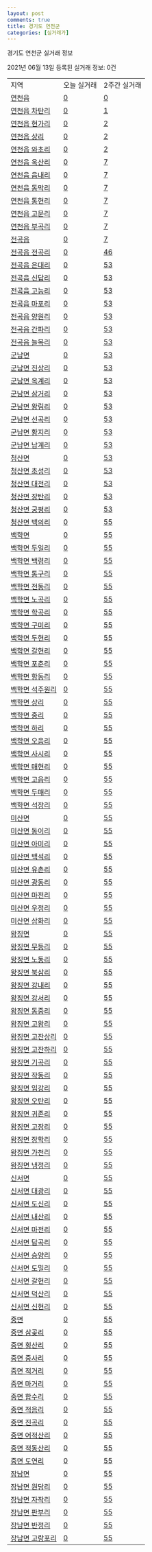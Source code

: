 ```yaml
---
layout: post
comments: true
title: 경기도 연천군
categories: [실거래가]
---
```


경기도 연천군 실거래 정보

2021년 06월 13일 등록된 실거래 정보: 0건


<table class="sortable">
  <tr>
    <td>지역</td>
    <td>오늘 실거래</td>
    <td>2주간 실거래</td>
  </tr>

  
  <tr class="item">
    <td><a href="4180025000.html">연천읍</a></td>
    <td><a href="4180025000.html">0</a></td>
    <td><a href="4180025000.html">0</a></td>
  </tr>
    

  <tr class="item">
    <td><a href="4180025021.html">연천읍 차탄리</a></td>
    <td><a href="4180025021.html">0</a></td>
    <td><a href="4180025021.html">1</a></td>
  </tr>
    

  <tr class="item">
    <td><a href="4180025022.html">연천읍 현가리</a></td>
    <td><a href="4180025022.html">0</a></td>
    <td><a href="4180025022.html">2</a></td>
  </tr>
    

  <tr class="item">
    <td><a href="4180025023.html">연천읍 상리</a></td>
    <td><a href="4180025023.html">0</a></td>
    <td><a href="4180025023.html">2</a></td>
  </tr>
    

  <tr class="item">
    <td><a href="4180025024.html">연천읍 와초리</a></td>
    <td><a href="4180025024.html">0</a></td>
    <td><a href="4180025024.html">2</a></td>
  </tr>
    

  <tr class="item">
    <td><a href="4180025025.html">연천읍 옥산리</a></td>
    <td><a href="4180025025.html">0</a></td>
    <td><a href="4180025025.html">7</a></td>
  </tr>
    

  <tr class="item">
    <td><a href="4180025026.html">연천읍 읍내리</a></td>
    <td><a href="4180025026.html">0</a></td>
    <td><a href="4180025026.html">7</a></td>
  </tr>
    

  <tr class="item">
    <td><a href="4180025027.html">연천읍 동막리</a></td>
    <td><a href="4180025027.html">0</a></td>
    <td><a href="4180025027.html">7</a></td>
  </tr>
    

  <tr class="item">
    <td><a href="4180025028.html">연천읍 통현리</a></td>
    <td><a href="4180025028.html">0</a></td>
    <td><a href="4180025028.html">7</a></td>
  </tr>
    

  <tr class="item">
    <td><a href="4180025029.html">연천읍 고문리</a></td>
    <td><a href="4180025029.html">0</a></td>
    <td><a href="4180025029.html">7</a></td>
  </tr>
    

  <tr class="item">
    <td><a href="4180025030.html">연천읍 부곡리</a></td>
    <td><a href="4180025030.html">0</a></td>
    <td><a href="4180025030.html">7</a></td>
  </tr>
    

  <tr class="item">
    <td><a href="4180025300.html">전곡읍</a></td>
    <td><a href="4180025300.html">0</a></td>
    <td><a href="4180025300.html">7</a></td>
  </tr>
    

  <tr class="item">
    <td><a href="4180025321.html">전곡읍 전곡리</a></td>
    <td><a href="4180025321.html">0</a></td>
    <td><a href="4180025321.html">46</a></td>
  </tr>
    

  <tr class="item">
    <td><a href="4180025322.html">전곡읍 은대리</a></td>
    <td><a href="4180025322.html">0</a></td>
    <td><a href="4180025322.html">53</a></td>
  </tr>
    

  <tr class="item">
    <td><a href="4180025323.html">전곡읍 신답리</a></td>
    <td><a href="4180025323.html">0</a></td>
    <td><a href="4180025323.html">53</a></td>
  </tr>
    

  <tr class="item">
    <td><a href="4180025324.html">전곡읍 고능리</a></td>
    <td><a href="4180025324.html">0</a></td>
    <td><a href="4180025324.html">53</a></td>
  </tr>
    

  <tr class="item">
    <td><a href="4180025325.html">전곡읍 마포리</a></td>
    <td><a href="4180025325.html">0</a></td>
    <td><a href="4180025325.html">53</a></td>
  </tr>
    

  <tr class="item">
    <td><a href="4180025326.html">전곡읍 양원리</a></td>
    <td><a href="4180025326.html">0</a></td>
    <td><a href="4180025326.html">53</a></td>
  </tr>
    

  <tr class="item">
    <td><a href="4180025327.html">전곡읍 간파리</a></td>
    <td><a href="4180025327.html">0</a></td>
    <td><a href="4180025327.html">53</a></td>
  </tr>
    

  <tr class="item">
    <td><a href="4180025328.html">전곡읍 늘목리</a></td>
    <td><a href="4180025328.html">0</a></td>
    <td><a href="4180025328.html">53</a></td>
  </tr>
    

  <tr class="item">
    <td><a href="4180031000.html">군남면</a></td>
    <td><a href="4180031000.html">0</a></td>
    <td><a href="4180031000.html">53</a></td>
  </tr>
    

  <tr class="item">
    <td><a href="4180031021.html">군남면 진상리</a></td>
    <td><a href="4180031021.html">0</a></td>
    <td><a href="4180031021.html">53</a></td>
  </tr>
    

  <tr class="item">
    <td><a href="4180031022.html">군남면 옥계리</a></td>
    <td><a href="4180031022.html">0</a></td>
    <td><a href="4180031022.html">53</a></td>
  </tr>
    

  <tr class="item">
    <td><a href="4180031023.html">군남면 삼거리</a></td>
    <td><a href="4180031023.html">0</a></td>
    <td><a href="4180031023.html">53</a></td>
  </tr>
    

  <tr class="item">
    <td><a href="4180031024.html">군남면 왕림리</a></td>
    <td><a href="4180031024.html">0</a></td>
    <td><a href="4180031024.html">53</a></td>
  </tr>
    

  <tr class="item">
    <td><a href="4180031025.html">군남면 선곡리</a></td>
    <td><a href="4180031025.html">0</a></td>
    <td><a href="4180031025.html">53</a></td>
  </tr>
    

  <tr class="item">
    <td><a href="4180031026.html">군남면 황지리</a></td>
    <td><a href="4180031026.html">0</a></td>
    <td><a href="4180031026.html">53</a></td>
  </tr>
    

  <tr class="item">
    <td><a href="4180031027.html">군남면 남계리</a></td>
    <td><a href="4180031027.html">0</a></td>
    <td><a href="4180031027.html">53</a></td>
  </tr>
    

  <tr class="item">
    <td><a href="4180032000.html">청산면</a></td>
    <td><a href="4180032000.html">0</a></td>
    <td><a href="4180032000.html">53</a></td>
  </tr>
    

  <tr class="item">
    <td><a href="4180032021.html">청산면 초성리</a></td>
    <td><a href="4180032021.html">0</a></td>
    <td><a href="4180032021.html">53</a></td>
  </tr>
    

  <tr class="item">
    <td><a href="4180032022.html">청산면 대전리</a></td>
    <td><a href="4180032022.html">0</a></td>
    <td><a href="4180032022.html">53</a></td>
  </tr>
    

  <tr class="item">
    <td><a href="4180032023.html">청산면 장탄리</a></td>
    <td><a href="4180032023.html">0</a></td>
    <td><a href="4180032023.html">53</a></td>
  </tr>
    

  <tr class="item">
    <td><a href="4180032024.html">청산면 궁평리</a></td>
    <td><a href="4180032024.html">0</a></td>
    <td><a href="4180032024.html">53</a></td>
  </tr>
    

  <tr class="item">
    <td><a href="4180032025.html">청산면 백의리</a></td>
    <td><a href="4180032025.html">0</a></td>
    <td><a href="4180032025.html">55</a></td>
  </tr>
    

  <tr class="item">
    <td><a href="4180033000.html">백학면</a></td>
    <td><a href="4180033000.html">0</a></td>
    <td><a href="4180033000.html">55</a></td>
  </tr>
    

  <tr class="item">
    <td><a href="4180033021.html">백학면 두일리</a></td>
    <td><a href="4180033021.html">0</a></td>
    <td><a href="4180033021.html">55</a></td>
  </tr>
    

  <tr class="item">
    <td><a href="4180033022.html">백학면 백령리</a></td>
    <td><a href="4180033022.html">0</a></td>
    <td><a href="4180033022.html">55</a></td>
  </tr>
    

  <tr class="item">
    <td><a href="4180033023.html">백학면 통구리</a></td>
    <td><a href="4180033023.html">0</a></td>
    <td><a href="4180033023.html">55</a></td>
  </tr>
    

  <tr class="item">
    <td><a href="4180033024.html">백학면 전동리</a></td>
    <td><a href="4180033024.html">0</a></td>
    <td><a href="4180033024.html">55</a></td>
  </tr>
    

  <tr class="item">
    <td><a href="4180033025.html">백학면 노곡리</a></td>
    <td><a href="4180033025.html">0</a></td>
    <td><a href="4180033025.html">55</a></td>
  </tr>
    

  <tr class="item">
    <td><a href="4180033026.html">백학면 학곡리</a></td>
    <td><a href="4180033026.html">0</a></td>
    <td><a href="4180033026.html">55</a></td>
  </tr>
    

  <tr class="item">
    <td><a href="4180033027.html">백학면 구미리</a></td>
    <td><a href="4180033027.html">0</a></td>
    <td><a href="4180033027.html">55</a></td>
  </tr>
    

  <tr class="item">
    <td><a href="4180033028.html">백학면 두현리</a></td>
    <td><a href="4180033028.html">0</a></td>
    <td><a href="4180033028.html">55</a></td>
  </tr>
    

  <tr class="item">
    <td><a href="4180033029.html">백학면 갈현리</a></td>
    <td><a href="4180033029.html">0</a></td>
    <td><a href="4180033029.html">55</a></td>
  </tr>
    

  <tr class="item">
    <td><a href="4180033030.html">백학면 포춘리</a></td>
    <td><a href="4180033030.html">0</a></td>
    <td><a href="4180033030.html">55</a></td>
  </tr>
    

  <tr class="item">
    <td><a href="4180033031.html">백학면 항동리</a></td>
    <td><a href="4180033031.html">0</a></td>
    <td><a href="4180033031.html">55</a></td>
  </tr>
    

  <tr class="item">
    <td><a href="4180033033.html">백학면 석주원리</a></td>
    <td><a href="4180033033.html">0</a></td>
    <td><a href="4180033033.html">55</a></td>
  </tr>
    

  <tr class="item">
    <td><a href="4180033034.html">백학면 상리</a></td>
    <td><a href="4180033034.html">0</a></td>
    <td><a href="4180033034.html">55</a></td>
  </tr>
    

  <tr class="item">
    <td><a href="4180033035.html">백학면 중리</a></td>
    <td><a href="4180033035.html">0</a></td>
    <td><a href="4180033035.html">55</a></td>
  </tr>
    

  <tr class="item">
    <td><a href="4180033036.html">백학면 하리</a></td>
    <td><a href="4180033036.html">0</a></td>
    <td><a href="4180033036.html">55</a></td>
  </tr>
    

  <tr class="item">
    <td><a href="4180033037.html">백학면 오음리</a></td>
    <td><a href="4180033037.html">0</a></td>
    <td><a href="4180033037.html">55</a></td>
  </tr>
    

  <tr class="item">
    <td><a href="4180033038.html">백학면 사시리</a></td>
    <td><a href="4180033038.html">0</a></td>
    <td><a href="4180033038.html">55</a></td>
  </tr>
    

  <tr class="item">
    <td><a href="4180033039.html">백학면 매현리</a></td>
    <td><a href="4180033039.html">0</a></td>
    <td><a href="4180033039.html">55</a></td>
  </tr>
    

  <tr class="item">
    <td><a href="4180033040.html">백학면 고읍리</a></td>
    <td><a href="4180033040.html">0</a></td>
    <td><a href="4180033040.html">55</a></td>
  </tr>
    

  <tr class="item">
    <td><a href="4180033041.html">백학면 두매리</a></td>
    <td><a href="4180033041.html">0</a></td>
    <td><a href="4180033041.html">55</a></td>
  </tr>
    

  <tr class="item">
    <td><a href="4180033046.html">백학면 석장리</a></td>
    <td><a href="4180033046.html">0</a></td>
    <td><a href="4180033046.html">55</a></td>
  </tr>
    

  <tr class="item">
    <td><a href="4180034000.html">미산면</a></td>
    <td><a href="4180034000.html">0</a></td>
    <td><a href="4180034000.html">55</a></td>
  </tr>
    

  <tr class="item">
    <td><a href="4180034021.html">미산면 동이리</a></td>
    <td><a href="4180034021.html">0</a></td>
    <td><a href="4180034021.html">55</a></td>
  </tr>
    

  <tr class="item">
    <td><a href="4180034022.html">미산면 아미리</a></td>
    <td><a href="4180034022.html">0</a></td>
    <td><a href="4180034022.html">55</a></td>
  </tr>
    

  <tr class="item">
    <td><a href="4180034023.html">미산면 백석리</a></td>
    <td><a href="4180034023.html">0</a></td>
    <td><a href="4180034023.html">55</a></td>
  </tr>
    

  <tr class="item">
    <td><a href="4180034024.html">미산면 유촌리</a></td>
    <td><a href="4180034024.html">0</a></td>
    <td><a href="4180034024.html">55</a></td>
  </tr>
    

  <tr class="item">
    <td><a href="4180034025.html">미산면 광동리</a></td>
    <td><a href="4180034025.html">0</a></td>
    <td><a href="4180034025.html">55</a></td>
  </tr>
    

  <tr class="item">
    <td><a href="4180034026.html">미산면 마전리</a></td>
    <td><a href="4180034026.html">0</a></td>
    <td><a href="4180034026.html">55</a></td>
  </tr>
    

  <tr class="item">
    <td><a href="4180034027.html">미산면 우정리</a></td>
    <td><a href="4180034027.html">0</a></td>
    <td><a href="4180034027.html">55</a></td>
  </tr>
    

  <tr class="item">
    <td><a href="4180034028.html">미산면 삼화리</a></td>
    <td><a href="4180034028.html">0</a></td>
    <td><a href="4180034028.html">55</a></td>
  </tr>
    

  <tr class="item">
    <td><a href="4180035000.html">왕징면</a></td>
    <td><a href="4180035000.html">0</a></td>
    <td><a href="4180035000.html">55</a></td>
  </tr>
    

  <tr class="item">
    <td><a href="4180035021.html">왕징면 무등리</a></td>
    <td><a href="4180035021.html">0</a></td>
    <td><a href="4180035021.html">55</a></td>
  </tr>
    

  <tr class="item">
    <td><a href="4180035022.html">왕징면 노동리</a></td>
    <td><a href="4180035022.html">0</a></td>
    <td><a href="4180035022.html">55</a></td>
  </tr>
    

  <tr class="item">
    <td><a href="4180035023.html">왕징면 북삼리</a></td>
    <td><a href="4180035023.html">0</a></td>
    <td><a href="4180035023.html">55</a></td>
  </tr>
    

  <tr class="item">
    <td><a href="4180035024.html">왕징면 강내리</a></td>
    <td><a href="4180035024.html">0</a></td>
    <td><a href="4180035024.html">55</a></td>
  </tr>
    

  <tr class="item">
    <td><a href="4180035025.html">왕징면 강서리</a></td>
    <td><a href="4180035025.html">0</a></td>
    <td><a href="4180035025.html">55</a></td>
  </tr>
    

  <tr class="item">
    <td><a href="4180035026.html">왕징면 동중리</a></td>
    <td><a href="4180035026.html">0</a></td>
    <td><a href="4180035026.html">55</a></td>
  </tr>
    

  <tr class="item">
    <td><a href="4180035027.html">왕징면 고왕리</a></td>
    <td><a href="4180035027.html">0</a></td>
    <td><a href="4180035027.html">55</a></td>
  </tr>
    

  <tr class="item">
    <td><a href="4180035028.html">왕징면 고잔상리</a></td>
    <td><a href="4180035028.html">0</a></td>
    <td><a href="4180035028.html">55</a></td>
  </tr>
    

  <tr class="item">
    <td><a href="4180035029.html">왕징면 고잔하리</a></td>
    <td><a href="4180035029.html">0</a></td>
    <td><a href="4180035029.html">55</a></td>
  </tr>
    

  <tr class="item">
    <td><a href="4180035030.html">왕징면 기곡리</a></td>
    <td><a href="4180035030.html">0</a></td>
    <td><a href="4180035030.html">55</a></td>
  </tr>
    

  <tr class="item">
    <td><a href="4180035031.html">왕징면 작동리</a></td>
    <td><a href="4180035031.html">0</a></td>
    <td><a href="4180035031.html">55</a></td>
  </tr>
    

  <tr class="item">
    <td><a href="4180035032.html">왕징면 임강리</a></td>
    <td><a href="4180035032.html">0</a></td>
    <td><a href="4180035032.html">55</a></td>
  </tr>
    

  <tr class="item">
    <td><a href="4180035033.html">왕징면 오탄리</a></td>
    <td><a href="4180035033.html">0</a></td>
    <td><a href="4180035033.html">55</a></td>
  </tr>
    

  <tr class="item">
    <td><a href="4180035034.html">왕징면 귀존리</a></td>
    <td><a href="4180035034.html">0</a></td>
    <td><a href="4180035034.html">55</a></td>
  </tr>
    

  <tr class="item">
    <td><a href="4180035035.html">왕징면 고장리</a></td>
    <td><a href="4180035035.html">0</a></td>
    <td><a href="4180035035.html">55</a></td>
  </tr>
    

  <tr class="item">
    <td><a href="4180035036.html">왕징면 장학리</a></td>
    <td><a href="4180035036.html">0</a></td>
    <td><a href="4180035036.html">55</a></td>
  </tr>
    

  <tr class="item">
    <td><a href="4180035037.html">왕징면 가천리</a></td>
    <td><a href="4180035037.html">0</a></td>
    <td><a href="4180035037.html">55</a></td>
  </tr>
    

  <tr class="item">
    <td><a href="4180035038.html">왕징면 냉정리</a></td>
    <td><a href="4180035038.html">0</a></td>
    <td><a href="4180035038.html">55</a></td>
  </tr>
    

  <tr class="item">
    <td><a href="4180036000.html">신서면</a></td>
    <td><a href="4180036000.html">0</a></td>
    <td><a href="4180036000.html">55</a></td>
  </tr>
    

  <tr class="item">
    <td><a href="4180036021.html">신서면 대광리</a></td>
    <td><a href="4180036021.html">0</a></td>
    <td><a href="4180036021.html">55</a></td>
  </tr>
    

  <tr class="item">
    <td><a href="4180036022.html">신서면 도신리</a></td>
    <td><a href="4180036022.html">0</a></td>
    <td><a href="4180036022.html">55</a></td>
  </tr>
    

  <tr class="item">
    <td><a href="4180036023.html">신서면 내산리</a></td>
    <td><a href="4180036023.html">0</a></td>
    <td><a href="4180036023.html">55</a></td>
  </tr>
    

  <tr class="item">
    <td><a href="4180036024.html">신서면 마전리</a></td>
    <td><a href="4180036024.html">0</a></td>
    <td><a href="4180036024.html">55</a></td>
  </tr>
    

  <tr class="item">
    <td><a href="4180036025.html">신서면 답곡리</a></td>
    <td><a href="4180036025.html">0</a></td>
    <td><a href="4180036025.html">55</a></td>
  </tr>
    

  <tr class="item">
    <td><a href="4180036026.html">신서면 승양리</a></td>
    <td><a href="4180036026.html">0</a></td>
    <td><a href="4180036026.html">55</a></td>
  </tr>
    

  <tr class="item">
    <td><a href="4180036027.html">신서면 도밀리</a></td>
    <td><a href="4180036027.html">0</a></td>
    <td><a href="4180036027.html">55</a></td>
  </tr>
    

  <tr class="item">
    <td><a href="4180036028.html">신서면 갈현리</a></td>
    <td><a href="4180036028.html">0</a></td>
    <td><a href="4180036028.html">55</a></td>
  </tr>
    

  <tr class="item">
    <td><a href="4180036029.html">신서면 덕산리</a></td>
    <td><a href="4180036029.html">0</a></td>
    <td><a href="4180036029.html">55</a></td>
  </tr>
    

  <tr class="item">
    <td><a href="4180036030.html">신서면 신현리</a></td>
    <td><a href="4180036030.html">0</a></td>
    <td><a href="4180036030.html">55</a></td>
  </tr>
    

  <tr class="item">
    <td><a href="4180037000.html">중면</a></td>
    <td><a href="4180037000.html">0</a></td>
    <td><a href="4180037000.html">55</a></td>
  </tr>
    

  <tr class="item">
    <td><a href="4180037021.html">중면 삼곶리</a></td>
    <td><a href="4180037021.html">0</a></td>
    <td><a href="4180037021.html">55</a></td>
  </tr>
    

  <tr class="item">
    <td><a href="4180037022.html">중면 횡산리</a></td>
    <td><a href="4180037022.html">0</a></td>
    <td><a href="4180037022.html">55</a></td>
  </tr>
    

  <tr class="item">
    <td><a href="4180037023.html">중면 중사리</a></td>
    <td><a href="4180037023.html">0</a></td>
    <td><a href="4180037023.html">55</a></td>
  </tr>
    

  <tr class="item">
    <td><a href="4180037024.html">중면 적거리</a></td>
    <td><a href="4180037024.html">0</a></td>
    <td><a href="4180037024.html">55</a></td>
  </tr>
    

  <tr class="item">
    <td><a href="4180037025.html">중면 마거리</a></td>
    <td><a href="4180037025.html">0</a></td>
    <td><a href="4180037025.html">55</a></td>
  </tr>
    

  <tr class="item">
    <td><a href="4180037026.html">중면 합수리</a></td>
    <td><a href="4180037026.html">0</a></td>
    <td><a href="4180037026.html">55</a></td>
  </tr>
    

  <tr class="item">
    <td><a href="4180037027.html">중면 적음리</a></td>
    <td><a href="4180037027.html">0</a></td>
    <td><a href="4180037027.html">55</a></td>
  </tr>
    

  <tr class="item">
    <td><a href="4180037028.html">중면 진곡리</a></td>
    <td><a href="4180037028.html">0</a></td>
    <td><a href="4180037028.html">55</a></td>
  </tr>
    

  <tr class="item">
    <td><a href="4180037029.html">중면 어적산리</a></td>
    <td><a href="4180037029.html">0</a></td>
    <td><a href="4180037029.html">55</a></td>
  </tr>
    

  <tr class="item">
    <td><a href="4180037030.html">중면 적동산리</a></td>
    <td><a href="4180037030.html">0</a></td>
    <td><a href="4180037030.html">55</a></td>
  </tr>
    

  <tr class="item">
    <td><a href="4180037031.html">중면 도연리</a></td>
    <td><a href="4180037031.html">0</a></td>
    <td><a href="4180037031.html">55</a></td>
  </tr>
    

  <tr class="item">
    <td><a href="4180038000.html">장남면</a></td>
    <td><a href="4180038000.html">0</a></td>
    <td><a href="4180038000.html">55</a></td>
  </tr>
    

  <tr class="item">
    <td><a href="4180038021.html">장남면 원당리</a></td>
    <td><a href="4180038021.html">0</a></td>
    <td><a href="4180038021.html">55</a></td>
  </tr>
    

  <tr class="item">
    <td><a href="4180038022.html">장남면 자작리</a></td>
    <td><a href="4180038022.html">0</a></td>
    <td><a href="4180038022.html">55</a></td>
  </tr>
    

  <tr class="item">
    <td><a href="4180038023.html">장남면 판부리</a></td>
    <td><a href="4180038023.html">0</a></td>
    <td><a href="4180038023.html">55</a></td>
  </tr>
    

  <tr class="item">
    <td><a href="4180038024.html">장남면 반정리</a></td>
    <td><a href="4180038024.html">0</a></td>
    <td><a href="4180038024.html">55</a></td>
  </tr>
    

  <tr class="item">
    <td><a href="4180038025.html">장남면 고랑포리</a></td>
    <td><a href="4180038025.html">0</a></td>
    <td><a href="4180038025.html">55</a></td>
  </tr>
    


</table>
    